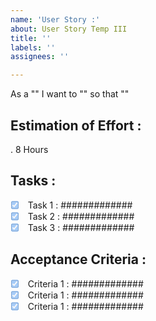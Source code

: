 ```yaml
---
name: 'User Story :'
about: User Story Temp III
title: ''
labels: ''
assignees: ''

---
```


As a "" I want to "" so that ""
## Estimation of Effort :
. 8 Hours

## Tasks :
- [x] <label><input type="checkbox" disabled /> Task 1 : #############</label>
- [x] <label><input type="checkbox" disabled /> Task 2 : ############# </label>
- [x] <label><input type="checkbox" disabled /> Task 3 :  #############</label>

## Acceptance Criteria :
- [x] <label><input type="checkbox" disabled /> Criteria 1 :   ############# </label>
- [x] <label><input type="checkbox" disabled /> Criteria 1 :   ############# </label>
- [x] <label><input type="checkbox" disabled /> Criteria 1 :  #############  </label>
